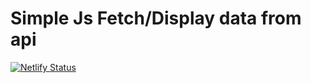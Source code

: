 # Simple Js Fetch/Display data from api

[![Netlify Status](https://api.netlify.com/api/v1/badges/252d79c9-f8a8-4737-ba30-e4992162dad5/deploy-status)](https://app.netlify.com/sites/fetcher/deploys)
